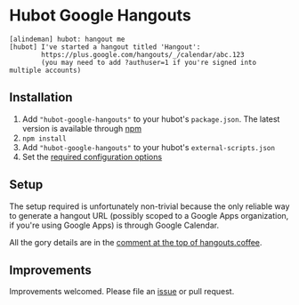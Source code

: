 # Hubot Google Hangouts

```
[alindeman] hubot: hangout me
[hubot] I've started a hangout titled 'Hangout':
        https://plus.google.com/hangouts/_/calendar/abc.123
        (you may need to add ?authuser=1 if you're signed into multiple accounts)
```

## Installation

1. Add `"hubot-google-hangouts"` to your hubot's `package.json`. The
   latest version is available through [npm](https://npmjs.org/package/hubot-google-hangouts)
2. `npm install`
3. Add `"hubot-google-hangouts"` to your hubot's `external-scripts.json`
4. Set the [required configuration options](https://github.com/alindeman/hubot-google-hangouts/blob/master/src/hangouts.coffee)

## Setup

The setup required is unfortunately non-trivial because the only reliable way
to generate a hangout URL (possibly scoped to a Google Apps organization, if
you're using Google Apps) is through Google Calendar.

All the gory details are in the [comment at the top of
hangouts.coffee](https://github.com/alindeman/hubot-google-hangouts/blob/master/src/hangouts.coffee).

## Improvements

Improvements welcomed. Please file an
[issue](https://github.com/alindeman/hubot-google-hangouts/issues) or pull
request.
